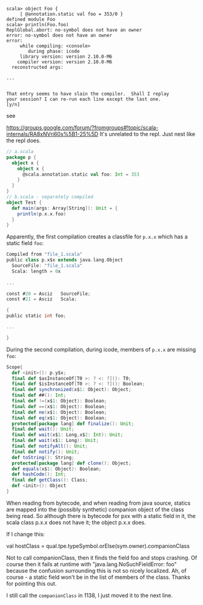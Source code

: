 ```
scala> object Foo {
     | @annotation.static val foo = 353/0 }
defined module Foo
scala> println(Foo.foo)
ReplGlobal.abort: no-symbol does not have an owner
error: no-symbol does not have an owner
error:
     while compiling: <console>
        during phase: icode
     library version: version 2.10.0-M6
    compiler version: version 2.10.0-M6
  reconstructed args:

...


That entry seems to have slain the compiler.  Shall I replay
your session? I can re-run each line except the last one.
[y/n]
```

see

https://groups.google.com/forum/?fromgroups#!topic/scala-internals/RA8xNVri60s%5B1-25%5D
It's unrelated to the repl.  Just nest like the repl does.
```scala
// a.scala
package p {
  object x {
    object x {
      @scala.annotation.static val foo: Int = 353
    }
  }
}
// b.scala - separately compiled
object Test {
  def main(args: Array[String]): Unit = {
    println(p.x.x.foo)
  }
}
```
Apparently, the first compilation creates a classfile for `p.x.x` which has a static field `foo`:

```scala
Compiled from "file_1.scala"
public class p.x$x extends java.lang.Object
  SourceFile: "file_1.scala"
  Scala: length = 0x
   
...

const #20 = Asciz	SourceFile;
const #21 = Asciz	Scala;

{
public static int foo;

...

}

```

During the second compilation, during icode, members of `p.x.x` are missing `foo`:

```scala
Scope{
  def <init>(): p.y$x;
  final def $asInstanceOf[T0 >: ? <: ?](): T0;
  final def $isInstanceOf[T0 >: ? <: ?](): Boolean;
  final def synchronized(x$1: Object): Object;
  final def ##(): Int;
  final def !=(x$1: Object): Boolean;
  final def ==(x$1: Object): Boolean;
  final def ne(x$1: Object): Boolean;
  final def eq(x$1: Object): Boolean;
  protected[package lang] def finalize(): Unit;
  final def wait(): Unit;
  final def wait(x$1: Long,x$2: Int): Unit;
  final def wait(x$1: Long): Unit;
  final def notifyAll(): Unit;
  final def notify(): Unit;
  def toString(): String;
  protected[package lang] def clone(): Object;
  def equals(x$1: Object): Boolean;
  def hashCode(): Int;
  final def getClass(): Class;
  def <init>(): Object
}
```
When reading from bytecode, and when reading from java source, statics are mapped into the (possibly synthetic) companion object of the class being read. So although there is bytecode for p$x$x with a static field in it, the scala class p.x.x does not have it; the object p.x.x does.

If I change this:

  val hostClass = qual.tpe.typeSymbol.orElse(sym.owner).companionClass

Not to call companionClass, then it finds the field foo and stops crashing.  Of course then it fails at runtime with "java.lang.NoSuchFieldError: foo" because the confusion surrounding this is not so nicely localized.
Ah, of course - a static field won't be in the list of members of the class. Thanks for pointing this out.

I still call the `companionClass` in 1138, I just moved it to the next line.
